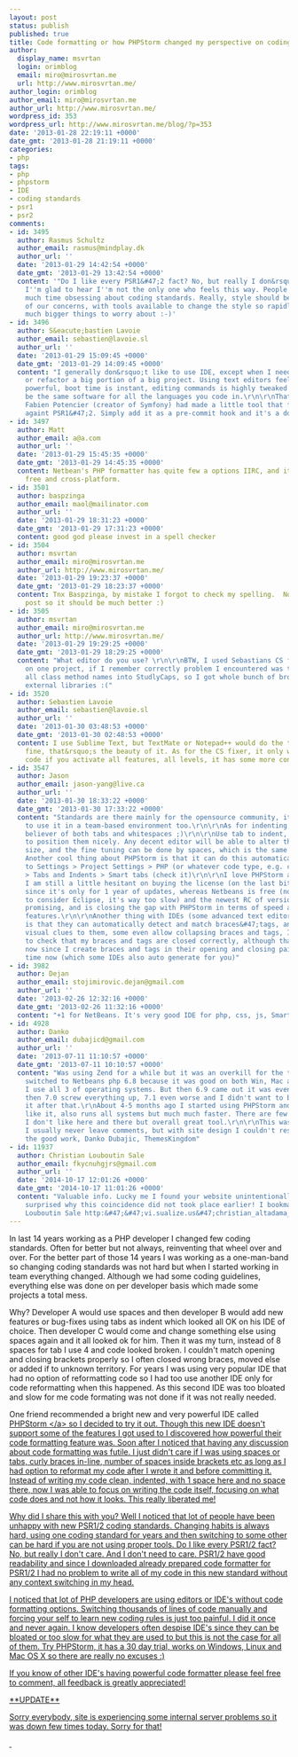 ```yaml
---
layout: post
status: publish
published: true
title: Code formatting or how PHPStorm changed my perspective on coding standards
author:
  display_name: msvrtan
  login: orimblog
  email: miro@mirosvrtan.me
  url: http://www.mirosvrtan.me/
author_login: orimblog
author_email: miro@mirosvrtan.me
author_url: http://www.mirosvrtan.me/
wordpress_id: 353
wordpress_url: http://www.mirosvrtan.me/blog/?p=353
date: '2013-01-28 22:19:11 +0000'
date_gmt: '2013-01-28 21:19:11 +0000'
categories:
- php
tags:
- php
- phpstorm
- IDE
- coding standards
- psr1
- psr2
comments:
- id: 3495
  author: Rasmus Schultz
  author_email: rasmus@mindplay.dk
  author_url: ''
  date: '2013-01-29 14:42:54 +0000'
  date_gmt: '2013-01-29 13:42:54 +0000'
  content: '"Do I like every PSR1&#47;2 fact? No, but really I don&rsquo;t care" -
    I''m glad to hear I''m not the only one who feels this way. People spend way too
    much time obsessing about coding standards. Really, style should be the least
    of our concerns, with tools available to change the style so rapidly. We have
    much bigger things to worry about :-)'
- id: 3496
  author: S&eacute;bastien Lavoie
  author_email: sebastien@lavoie.sl
  author_url: ''
  date: '2013-01-29 15:09:45 +0000'
  date_gmt: '2013-01-29 14:09:45 +0000'
  content: "I generally don&rsquo;t like to use IDE, except when I need to inspect
    or refactor a big portion of a big project. Using text editors feels much more
    powerful, boot time is instant, editing commands is highly tweaked and it will
    be the same software for all the languages you code in.\r\n\r\nThat being said,
    Fabien Potencier (creator of Symfony) had made a little tool that format code
    againt PSR1&#47;2. Simply add it as a pre-commit hook and it's a done deal. https:&#47;&#47;github.com&#47;fabpot&#47;PHP-CS-Fixer"
- id: 3497
  author: Matt
  author_email: a@a.com
  author_url: ''
  date: '2013-01-29 15:45:35 +0000'
  date_gmt: '2013-01-29 14:45:35 +0000'
  content: Netbean's PHP formatter has quite few a options IIRC, and it's completely
    free and cross-platform.
- id: 3501
  author: baspzinga
  author_email: maol@mailinator.com
  author_url: ''
  date: '2013-01-29 18:31:23 +0000'
  date_gmt: '2013-01-29 17:31:23 +0000'
  content: good god please invest in a spell checker
- id: 3504
  author: msvrtan
  author_email: miro@mirosvrtan.me
  author_url: http://www.mirosvrtan.me/
  date: '2013-01-29 19:23:37 +0000'
  date_gmt: '2013-01-29 18:23:37 +0000'
  content: Tnx Baspzinga, by mistake I forgot to check my spelling.  Now I updated
    post so it should be much better :)
- id: 3505
  author: msvrtan
  author_email: miro@mirosvrtan.me
  author_url: http://www.mirosvrtan.me/
  date: '2013-01-29 19:29:25 +0000'
  date_gmt: '2013-01-29 18:29:25 +0000'
  content: "What editor do you use? \r\n\r\nBTW, I used Sebastians CS fixer as a test
    on one project, if I remember correctly problem I encountered was that is changes
    all class method names into StudlyCaps, so I got whole bunch of broke calls to
    external libraries :("
- id: 3520
  author: Sebastien Lavoie
  author_email: sebastien@lavoie.sl
  author_url: ''
  date: '2013-01-30 03:48:53 +0000'
  date_gmt: '2013-01-30 02:48:53 +0000'
  content: I use Sublime Text, but TextMate or Notepad++ would do the trick just as
    fine, that&rsquo;s the beauty of it. As for the CS fixer, it only wrecks your
    code if you activate all features, all levels, it has some more conservative modes.
- id: 3547
  author: Jason
  author_email: jason-yang@live.ca
  author_url: ''
  date: '2013-01-30 18:33:22 +0000'
  date_gmt: '2013-01-30 17:33:22 +0000'
  content: "Standards are there mainly for the opensource community, it doesn't hurt
    to use it in a team-based environment too.\r\n\r\nAs for indenting, I am a firm
    believer of both tabs and whitespaces ;)\r\n\r\nUse tab to indent, then spaces
    to position them nicely. Any decent editor will be able to alter the tab's visible
    size, and the fine tuning can be done by spaces, which is the same for all editors.
    Another cool thing about PHPStorm is that it can do this automatically! Just go
    to Settings > Project Settings > PHP (or whatever code type, e.g. css, javascript...etc)
    > Tabs and Indents > Smart tabs (check it)\r\n\r\nI love PHPStorm as well, however
    I am still a little hesitant on buying the license (on the last bit of my evaluation),
    since it's only for 1 year of updates, whereas Netbeans is free (not even going
    to consider Eclipse, it's way too slow) and the newest RC of version 7.3 looks
    promising, and is closing the gap with PHPStorm in terms of speed and standard
    features.\r\n\r\nAnother thing with IDEs (some advanced text editors do it too)
    is that they can automatically detect and match braces&#47;tags, and gives you
    visual clues to them, some even allow collapsing braces and tags, I use that feature
    to check that my braces and tags are closed correctly, although that rarely happens
    now since I create braces and tags in their opening and closing pairs all the
    time now (which some IDEs also auto generate for you)"
- id: 3982
  author: Dejan
  author_email: stojimirovic.dejan@gmail.com
  author_url: ''
  date: '2013-02-26 12:32:16 +0000'
  date_gmt: '2013-02-26 11:32:16 +0000'
  content: "+1 for NetBeans. It's very good IDE for php, css, js, Smarty, twig,..."
- id: 4928
  author: Danko
  author_email: dubajicd@gmail.com
  author_url: ''
  date: '2013-07-11 11:10:57 +0000'
  date_gmt: '2013-07-11 10:10:57 +0000'
  content: "Was using Zend for a while but it was an overkill for the things I do.\r\nThen
    switched to Netbeans php 6.8 because it was good on both Win, Mac and Linux because
    I use all 3 of operating systems. But then 6.9 came out it was even better, but
    then 7.0 screw everything up, 7.1 even worse and I didn't want to bother with
    it after that.\r\nAbout 4-5 months ago I started using PHPStorm and so far I really
    like it, also runs all systems but much much faster. There are few things that
    I don't like here and there but overall great tool.\r\n\r\nThis was a nice read.
    I usually never leave comments, but with site design I couldn't resist :-)\r\n\r\nKeep
    the good work, Danko Dubajic, ThemesKingdom"
- id: 11937
  author: Christian Louboutin Sale
  author_email: fkycnuhgjrs@gmail.com
  author_url: ''
  date: '2014-10-17 12:01:26 +0000'
  date_gmt: '2014-10-17 11:01:26 +0000'
  content: "Valuable info. Lucky me I found your website unintentionally, and I am
    surprised why this coincidence did not took place earlier! I bookmarked it.\r\nChristian
    Louboutin Sale http:&#47;&#47;vi.sualize.us&#47;christian_altadama_140mm_peep_toe_pumps_pink_factory_sale_store_shoes_christian_louboutin_style_fashion_picture_KxaT.html"
---
```

<p>In last 14 years working as a PHP developer I changed few coding standards. Often for better but not always, reinventing that wheel over and over. For the better part of those 14 years I was working as a one-man-band so changing coding standards was not hard but when I started working in team everything changed. Although we had some coding guidelines, everything else was done on per developer basis which made some projects a total mess.</p>
<p>Why? Developer A would use spaces and then developer B would add new features or bug-fixes using tabs as indent which looked all OK on his IDE of choice. Then developer C would come and change something else using spaces again and it all looked ok for him. Then it was my turn, instead of 8 spaces for tab I use 4 and code looked broken. I couldn't match opening and closing brackets properly so I often closed wrong braces, moved else or added if to unknown territory. For years I was using very popular IDE that had no option of reformatting code so I had too use another IDE only for code reformatting when this happened. As this second IDE was too bloated and slow for me code formating was not done if it was not really needed.</p>
<p>One friend recommended a bright new and very powerful IDE called <a href="http:&#47;&#47;www.jetbrains.com&#47;phpstorm&#47;" target="_blank"> PHPStorm <&#47;a> so I decided to try it out. Though this new IDE doesn't support some of the features I got used to I discovered how powerful their code formatting feature was. Soon after I noticed that having any discussion about code formatting was futile. I just didn't care if I was using spaces or tabs, curly braces in-line, number of spaces inside brackets etc as long as I had option to reformat my code after I wrote it and before committing it. Instead of writing my code clean, indented, with 1 space here and no space there, now I was able to focus on writing the code itself, focusing on what code does and not how it looks. This really liberated me!</p>
<p>Why did I share this with you? Well I noticed that lot of people have been unhappy with new PSR1&#47;2 coding standards. Changing habits is always hard, using one coding standard for years and then switching to some other can be hard if you are not using proper tools. Do I like every PSR1&#47;2 fact? No, but really I don't care. And I don't need to care. PSR1&#47;2 have good readability and since I downloaded already prepared code formatter for PSR1&#47;2 I had no problem to write all of my code in this new standard without any context switching in my head.</p>
<p>I noticed that lot of PHP developers are using editors or IDE's without code formatting options. Switching thousands of lines of code manually and forcing your self to learn new coding rules is just too painful. I did it once and never again. I know developers often despise IDE's since they can be bloated or too slow for what they are used to but this is not the case for all of them. Try PHPStorm, it has a 30 day trial, works on Windows, Linux and Mac OS X so there are really no excuses :)</p>
<p>If you know of other IDE's having powerful code formatter please feel free to comment, all feedback is greatly appreciated!</p>
<p>**UPDATE**</p>
<p>Sorry everybody, site is&nbsp;experiencing some internal server problems so it was down few times today. Sorry for that!</p>
<p>&nbsp;</p>

